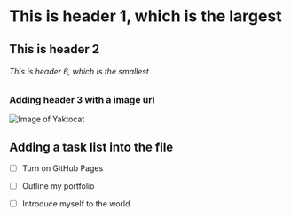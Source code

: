 # This is header 1, which is the largest
  ## This is header 2
  ###### This is header 6, which is the smallest

### Adding header 3 with a image url
![Image of Yaktocat](https://octodex.github.com/images/yaktocat.png)

## Adding a task list into the file
- [ ] Turn on GitHub Pages
- [ ] Outline my portfolio
- [ ] Introduce myself to the world

